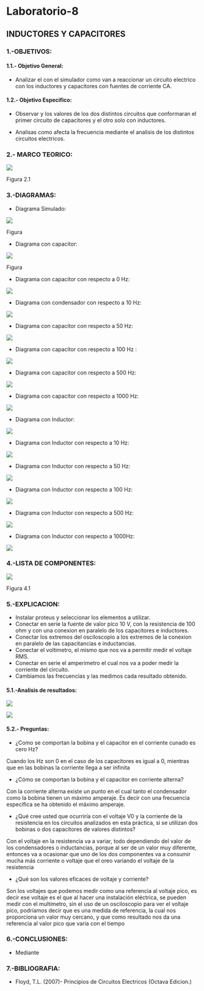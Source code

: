 # Laboratorio-8

## INDUCTORES Y CAPACITORES

### 1.-OBJETIVOS:

#### 1.1.- Objetivo General:

- Analizar el con el simulador como van a reaccionar un circuito electrico con los inductores y capacitores con fuentes de corriente  CA.


#### 1.2.- Objetivo Especifico:

- Observar y los valores de los dos distintos circuitos que conformaran el primer circuito de capacitores y el otro solo con inductores.

- Analisas como afecta la frecuencia mediante el analisis de los distintos circuitos electricos.


### 2.- MARCO TEORICO:

![](https://github.com/JonathanGuaman/Laboratorio-8/blob/main/Marco%20Teorico/MARCO%20TEORICO.png)


Figura 2.1

### 3.-DIAGRAMAS:

- Diagrama Simulado:

![](https://github.com/JonathanGuaman/Laboratorio-8/blob/main/Diagramas/Diagrama%20Simulado.png)

Figura 

- Diagrama con capacitor: 

![](https://github.com/JonathanGuaman/Laboratorio-8/blob/main/Diagramas/Diagrama%20a%20Calcular%201.png)

Figura 


- Diagrama con capacitor con respecto a 0 Hz:


![](https://github.com/JonathanGuaman/Laboratorio-8/blob/main/Diagramas/Circuito%20Respecto%20a%200%20Hz.png)

- Diagrama con condensador con respecto a 10 Hz:

![](https://github.com/JonathanGuaman/Laboratorio-8/blob/main/Diagramas/Circuito%20Respecto%20a%2010%20Hz.png)

- Diagrama con capacitor con respecto a 50 Hz:

![](https://github.com/JonathanGuaman/Laboratorio-8/blob/main/Diagramas/Circuito%20Respecto%20a%2050%20Hz.png)

- Diagrama con capacitor con respecto a 100 Hz :

![](https://github.com/JonathanGuaman/Laboratorio-8/blob/main/Diagramas/Circuito%20Respecto%20a%20100%20Hz.png)

- Diagrama con capacitor con respecto a 500 Hz:

![](https://github.com/JonathanGuaman/Laboratorio-8/blob/main/Diagramas/Circuito%20Respecto%20a%20500%20Hz.png)

- Diagrama con capacitor con respecto a 1000 Hz:

![](https://github.com/JonathanGuaman/Laboratorio-8/blob/main/Diagramas/Circuito%20Respecto%20a%201000%20Hz.png)

- Diagrama con Inductor:

![](https://github.com/JonathanGuaman/Laboratorio-8/blob/main/Diagramas/Diagrama%20a%20calcular%202.png)

- Diagrama con Inductor con respecto a 10 Hz:

![](https://github.com/JonathanGuaman/Laboratorio-8/blob/main/Diagramas/Circuito%20Respecto%20a%2010%20Hz%20Inductores.png)

- Diagrama con Inductor con respecto a 50 Hz:

![](https://github.com/JonathanGuaman/Laboratorio-8/blob/main/Diagramas/Circuito%20Respecto%20a%2050%20Hz%20Inductores.png)

- Diagrama con Inductor con respecto a 100 Hz:

![](https://github.com/JonathanGuaman/Laboratorio-8/blob/main/Diagramas/Circuito%20Respecto%20a%20100%20Hz%20Inductores.png)

- Diagrama con Inductor con respecto a 500 Hz:

![](https://github.com/JonathanGuaman/Laboratorio-8/blob/main/Diagramas/Circuito%20Respecto%20a%20500%20Hz%20Inductores.png)

- Diagrama con Inductor con respecto a 1000Hz:

![](https://github.com/JonathanGuaman/Laboratorio-8/blob/main/Diagramas/Circuito%20Respecto%20a%201000%20Hz%20Inductores.png)




### 4.-LISTA DE COMPONENTES:

![](https://github.com/JonathanGuaman/Laboratorio-8/blob/main/Tablas/Componentes.png)

Figura 4.1

### 5.-EXPLICACION:

- Instalar proteus y seleccionar los elementos a utilizar.
- Conectar en serie la fuente de valor pico 10 V, con la resistencia de 100 ohm y con una conexion en paralelo de los capacitores e inductores.
- Conectar los extremos del osciloscopio a los extremos de la conexion en paralelo de las capacitancias e inductancias.
- Conectar el voltimetro, el mismo que nos va a permitir medir el voltaje RMS.
- Conectar en serie el amperimetro el cual nos va a poder medir la corriente del circuito.
-  Cambiamos las frecuencias y las medimos cada resultado obtenido.

#### 5.1.-Analisis de resultados:

![](https://github.com/JonathanGuaman/Laboratorio-8/blob/main/Tablas/TABLA1%20CAPACITORES.png)

![](https://github.com/JonathanGuaman/Laboratorio-8/blob/main/Tablas/TABLA1%20INDUCTORES.png)



#### 5.2.- Preguntas:

 - ¿Como se comportan la bobina y el capacitor en el corriente cunado es cero Hz?
  
Cuando los Hz son 0 en el caso de los capacitores es igual a 0, mientras que en las bobinas la corriente llega a ser infinita

- ¿Cómo se comportan la bobina y el capacitor en corriente alterna?


Con la corriente alterna existe un punto en el cual tanto el condensador como la bobina tienen un máximo amperaje. Es decir con una frecuencia específica se ha obtenido el máximo amperaje.


- ¿Qué cree usted que ocurriría con el voltaje V0 y la corriente de la resistencia en los
circuitos analizados en esta práctica, si se utilizan dos bobinas o dos capacitores de valores
distintos?
  
Con el voltaje en la resistencia va a variar, todo dependiendo del valor de los condensadores o inductancias, porque al ser de un valor muy diferente, entonces va a ocasionar que uno de los dos componentes va a consumir mucha más corriente o voltaje que el oreo variando el voltaje de la resistencia


- ¿Qué son los valores eficaces de voltaje y corriente?


Son los voltajes que podemos medir como una referencia al voltaje pico, es decir ese voltaje es el que al hacer una instalación eléctrica, se pueden medir con el multímetro, sin el uso de un osciloscopio para ver el voltaje pico, podríamos decir que es una medida de referencia, la cual nos proporciona un valor muy cercano, y que como resultado nos da una referencia al valor pico que varia con el tiempo



### 6.-CONCLUSIONES:

- Mediante  

### 7.-BIBLIOGRAFIA:

- Floyd, T.L. (2007)- Principios de Circuitos Electricos (Octava Edicion.) 

















